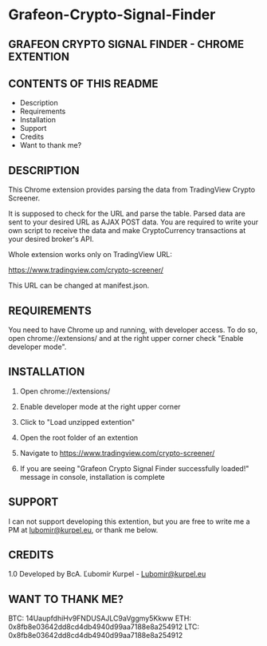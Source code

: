 # Grafeon-Crypto-Signal-Finder

GRAFEON CRYPTO SIGNAL FINDER - CHROME EXTENTION
---------------------------

CONTENTS OF THIS README
-----------------------

   * Description
   * Requirements
   * Installation
   * Support
   * Credits
   * Want to thank me?

DESCRIPTION
-----------

This Chrome extension provides parsing the data from TradingView Crypto Screener.

It is supposed to check for the URL and parse the table.
Parsed data are sent to your desired URL as AJAX POST data.
You are required to write your own script to receive the data
and make CryptoCurrency transactions at your desired broker's API.

Whole extension works only on TradingView URL: 

https://www.tradingview.com/crypto-screener/

This URL can be changed at manifest.json.


REQUIREMENTS
------------

You need to have Chrome up and running, with developer access.
To do so, open chrome://extensions/ and at the right upper corner check "Enable developer mode".


INSTALLATION
------------

1. Open chrome://extensions/

2. Enable developer mode at the right upper corner

3. Click to "Load unzipped extention"

4. Open the root folder of an extention

5. Navigate to https://www.tradingview.com/crypto-screener/

6. If you are seeing "Grafeon Crypto Signal Finder successfully loaded!" message in console, installation is complete


SUPPORT
-------

I can not support developing this extention, but you are free to write me a PM at lubomir@kurpel.eu, or thank me below.

CREDITS
-------

1.0 Developed by BcA. Ľubomír Kurpel - Lubomir@kurpel.eu


WANT TO THANK ME?
-----------------

BTC: 14UaupfdhiHv9FNDUSAJLC9aVggmy5Kkww
ETH: 0x8fb8e03642dd8cd4db4940d99aa7188e8a254912
LTC: 0x8fb8e03642dd8cd4db4940d99aa7188e8a254912

